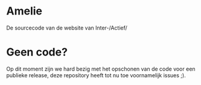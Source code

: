 # Amelie
De sourcecode van de website van Inter-/Actief/

# Geen code?
Op dit moment zijn we hard bezig met het opschonen van de code voor een publieke release, deze repository heeft tot nu toe voornamelijk issues ;).
